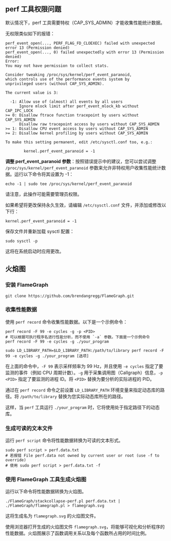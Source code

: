 ## perf 工具权限问题

默认情况下，perf 工具需要特权（CAP_SYS_ADMIN）才能收集性能统计数据。

无权限类似如下的报错：

```shell
perf_event_open(..., PERF_FLAG_FD_CLOEXEC) failed with unexpected error 13 (Permission denied)
perf_event_open(..., 0) failed unexpectedly with error 13 (Permission denied)
Error:
You may not have permission to collect stats.

Consider tweaking /proc/sys/kernel/perf_event_paranoid,
which controls use of the performance events system by
unprivileged users (without CAP_SYS_ADMIN).

The current value is 3:

  -1: Allow use of (almost) all events by all users
      Ignore mlock limit after perf_event_mlock_kb without CAP_IPC_LOCK
>= 0: Disallow ftrace function tracepoint by users without CAP_SYS_ADMIN
      Disallow raw tracepoint access by users without CAP_SYS_ADMIN
>= 1: Disallow CPU event access by users without CAP_SYS_ADMIN
>= 2: Disallow kernel profiling by users without CAP_SYS_ADMIN

To make this setting permanent, edit /etc/sysctl.conf too, e.g.:

        kernel.perf_event_paranoid = -1

```

**调整 perf_event_paranoid 参数**：按照错误提示中的建议，您可以尝试调整 `/proc/sys/kernel/perf_event_paranoid` 参数来允许非特权用户收集性能统计数据。运行以下命令将其设置为 -1：

```shell
echo -1 | sudo tee /proc/sys/kernel/perf_event_paranoid
```

请注意，此操作可能需要管理员权限。

如果希望将更改保持永久生效，请编辑 `/etc/sysctl.conf` 文件，并添加或修改以下行：

```shell
kernel.perf_event_paranoid = -1
```

保存文件并重新加载 sysctl 配置：

```shell
sudo sysctl -p
```

这将在系统启动时应用更改。

## 火焰图

### 安装 FlameGraph

```
git clone https://github.com/brendangregg/FlameGraph.git
```

### 收集性能数据

使用 `perf record` 命令收集性能数据。以下是一个示例命令：

```shell
perf record -F 99 -e cycles -g -p <PID>
# 可以根据可执行程序名进行性能分析，而不使用 `-a` 参数。下面是一个示例命令
perf record -F 99 -e cycles -g ./your_program

sudo LD_LIBRARY_PATH=$LD_LIBRARY_PATH:/path/to/library perf record -F 99 -e cycles -g ./your_program [选项]
```

在上面的命令中，`-F 99` 表示采样频率为 99 Hz，并且使用 `-e cycles` 指定了要监测的事件（例如 CPU 周期计数）。`-g` 用于采集调用图（Callgraph）信息，`-p <PID>` 指定了要监测的进程 ID。将 `<PID>` 替换为要分析的实际进程的 PID。

通过在 `perf record` 命令之前设置 `LD_LIBRARY_PATH` 环境变量来指定动态库的路径。将 `/path/to/library` 替换为您实际动态库所在的路径。

这样，当 `perf` 工具运行 `./your_program` 时，它将使用处于指定路径下的动态库。

### 生成可读的文本文件

运行 `perf script` 命令将性能数据转换为可读的文本形式。

```shell
sudo perf script > perf.data.txt
# 若报错 File perf.data not owned by current user or root (use -f to override)
# 使用 sudo perf script > perf.data.txt -f
```

### 使用 FlameGraph 工具生成火焰图

运行以下命令将性能数据转换为火焰图。

```shell
./FlameGraph/stackcollapse-perf.pl perf.data.txt | ./FlameGraph/flamegraph.pl > flamegraph.svg
```

这将生成名为 `flamegraph.svg` 的火焰图文件。

使用浏览器打开生成的火焰图文件 `flamegraph.svg`，将能够可视化和分析程序的性能数据。火焰图展示了函数调用关系以及每个函数所占用的时间比例。




